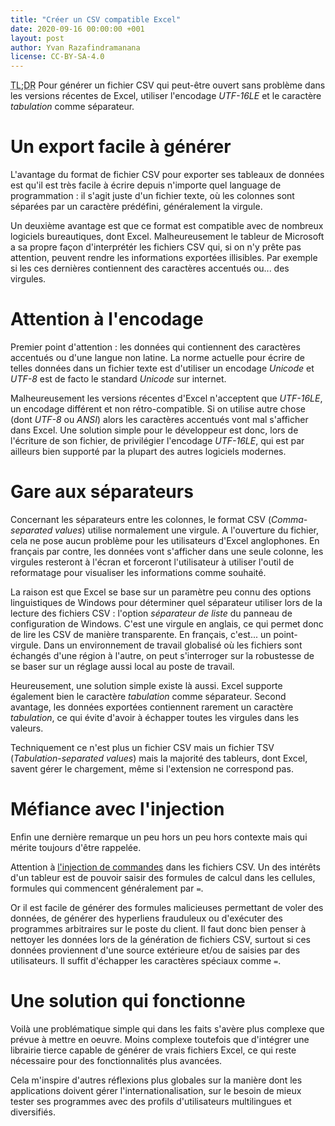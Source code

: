 ```yaml
---
title: "Créer un CSV compatible Excel"
date: 2020-09-16 00:00:00 +001
layout: post
author: Yvan Razafindramanana
license: CC-BY-SA-4.0
---
```


<acronym title="En résumé... (Too long; Didn't Read)">TL;DR</acronym>
Pour générer un fichier CSV qui peut-être ouvert sans problème dans les versions récentes de Excel, utiliser l'encodage _UTF-16LE_ et le caractère _tabulation_ comme séparateur.

<!--more-->

# Un export facile à générer

L'avantage du format de fichier CSV pour exporter ses tableaux de données est qu'il est très facile à écrire depuis n'importe quel language de programmation&nbsp;: il s'agit juste d'un fichier texte, où les colonnes sont séparées par un caractère prédéfini, généralement la virgule.

Un deuxième avantage est que ce format est compatible avec de nombreux logiciels bureautiques, dont Excel. Malheureusement le tableur de Microsoft a sa propre façon d'interprétér les fichiers CSV qui, si on n'y prête pas attention, peuvent rendre les informations exportées illisibles. Par exemple si les ces dernières contiennent des caractères accentués ou... des virgules.

# Attention à l'encodage

Premier point d'attention&nbsp;: les données qui contiennent des caractères accentués ou d'une langue non latine. La norme actuelle pour écrire de telles données dans un fichier texte est d'utiliser un encodage _Unicode_ et _UTF-8_ est de facto le standard _Unicode_ sur internet.

Malheureusement les versions récentes d'Excel n'acceptent que _UTF-16LE_, un encodage différent et non rétro-compatible. Si on utilise autre chose (dont _UTF-8_ ou _ANSI_) alors les caractères accentués vont mal s'afficher dans Excel. Une solution simple pour le développeur est donc, lors de l'écriture de son fichier, de privilégier l'encodage _UTF-16LE_, qui est par ailleurs bien supporté par la plupart des autres logiciels modernes.

# Gare aux séparateurs

Concernant les séparateurs entre les colonnes, le format CSV (_Comma-separated values_) utilise normalement une virgule. A l'ouverture du fichier, cela ne pose aucun problème pour les utilisateurs d'Excel anglophones. En français par contre, les données vont s'afficher dans une seule colonne, les virgules resteront à l'écran et forceront l'utilisateur à utiliser l'outil de reformatage pour visualiser les informations comme souhaité.

La raison est que Excel se base sur un paramètre peu connu des options linguistiques de Windows pour déterminer quel séparateur utiliser lors de la lecture des fichiers CSV&nbsp;: l'option _séparateur de liste_ du panneau de configuration de Windows. C'est une virgule en anglais, ce qui permet donc de lire les CSV de manière transparente. En français, c'est... un point-virgule. Dans un environnement de travail globalisé où les fichiers sont échangés d'une région à l'autre, on peut s'interroger sur la robustesse de se baser sur un réglage aussi local au poste de travail.

Heureusement, une solution simple existe là aussi. Excel supporte également bien le caractère _tabulation_ comme séparateur. Second avantage, les données exportées contiennent rarement un caractère _tabulation_, ce qui évite d'avoir à échapper toutes les virgules dans les valeurs.

Techniquement ce n'est plus un fichier CSV mais un fichier TSV (_Tabulation-separated values_) mais la majorité des tableurs, dont Excel, savent gérer le chargement, même si l'extension ne correspond pas.

# Méfiance avec l'injection

Enfin une dernière remarque un peu hors un peu hors contexte mais qui mérite toujours d'être rappelée.

Attention à [l'injection de commandes](https://owasp.org/www-community/attacks/CSV_Injection) dans les fichiers CSV. Un des intérêts d'un tableur est de pouvoir saisir des formules de calcul dans les cellules, formules qui commencent généralement par `=`.

Or il est facile de générer des formules malicieuses permettant de voler des données, de générer des hyperliens frauduleux ou d'exécuter des programmes arbitraires sur le poste du client. Il faut donc bien penser à nettoyer les données lors de la génération de fichiers CSV, surtout si ces données proviennent d'une source extérieure et/ou de saisies par des utilisateurs. Il suffit d'échapper les caractères spéciaux comme `=`.

# Une solution qui fonctionne

Voilà une problématique simple qui dans les faits s'avère plus complexe que prévue à mettre en oeuvre. Moins complexe toutefois que d'intégrer une librairie tierce capable de générer de vrais fichiers Excel, ce qui reste nécessaire pour des fonctionnalités plus avancées.

Cela m'inspire d'autres réflexions plus globales sur la manière dont les applications doivent gérer l'internationalisation, sur le besoin de mieux tester ses programmes avec des profils d'utilisateurs multilingues et diversifiés.
